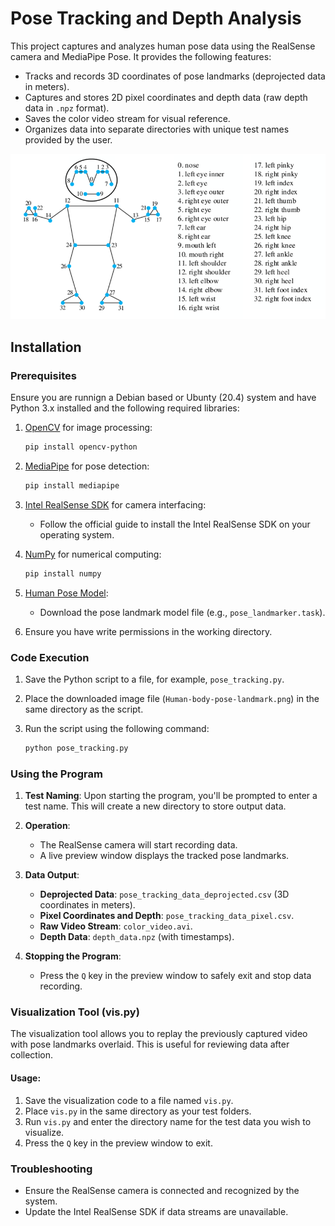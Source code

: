 # Pose Tracking and Depth Analysis

This project captures and analyzes human pose data using the RealSense camera and MediaPipe Pose. It provides the following features:
- Tracks and records 3D coordinates of pose landmarks (deprojected data in meters).
- Captures and stores 2D pixel coordinates and depth data (raw depth data in `.npz` format).
- Saves the color video stream for visual reference.
- Organizes data into separate directories with unique test names provided by the user.

![Pose Landmarks](Human-body-pose-landmark.png)

## Installation

### Prerequisites

Ensure you are runnign a Debian based or Ubunty (20.4) system and have Python 3.x installed and the following required libraries:

1. [OpenCV](https://pypi.org/project/opencv-python/) for image processing:
    ```bash
    pip install opencv-python
    ```

2. [MediaPipe](https://google.github.io/mediapipe/solutions/pose.html) for pose detection:
    ```bash
    pip install mediapipe
    ```

3. [Intel RealSense SDK](https://github.com/IntelRealSense/librealsense) for camera interfacing:
    - Follow the official guide to install the Intel RealSense SDK on your operating system.

4. [NumPy](https://pypi.org/project/numpy/) for numerical computing:
    ```bash
    pip install numpy
    ```

5. [Human Pose Model](https://developers.google.com/mediapipe/solutions/vision/pose_landmarker):
    - Download the pose landmark model file (e.g., `pose_landmarker.task`).

6. Ensure you have write permissions in the working directory.

### Code Execution

1. Save the Python script to a file, for example, `pose_tracking.py`.

2. Place the downloaded image file (`Human-body-pose-landmark.png`) in the same directory as the script.

3. Run the script using the following command:
    ```bash
    python pose_tracking.py
    ```

### Using the Program

1. **Test Naming**: Upon starting the program, you'll be prompted to enter a test name. This will create a new directory to store output data.

2. **Operation**:
    - The RealSense camera will start recording data.
    - A live preview window displays the tracked pose landmarks.

3. **Data Output**:
    - **Deprojected Data**: `pose_tracking_data_deprojected.csv` (3D coordinates in meters).
    - **Pixel Coordinates and Depth**: `pose_tracking_data_pixel.csv`.
    - **Raw Video Stream**: `color_video.avi`.
    - **Depth Data**: `depth_data.npz` (with timestamps).

4. **Stopping the Program**:
    - Press the `Q` key in the preview window to safely exit and stop data recording.

### Visualization Tool (vis.py)

The visualization tool allows you to replay the previously captured video with pose landmarks overlaid. This is useful for reviewing data after collection.

#### Usage:

1. Save the visualization code to a file named `vis.py`.
2. Place `vis.py` in the same directory as your test folders.
3. Run `vis.py` and enter the directory name for the test data you wish to visualize.
4. Press the `Q` key in the preview window to exit.


### Troubleshooting

- Ensure the RealSense camera is connected and recognized by the system.
- Update the Intel RealSense SDK if data streams are unavailable.
